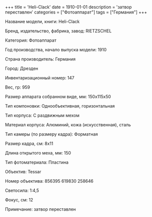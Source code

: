 +++
title = 'Heli-Clack'
date = 1910-01-01
description = 'затвор переставлен'
categories = ["Фотоаппарат"]
tags = ["Германия"]
+++

Название модели, книги: Heli-Clack

Бренд, издательство, фабрика, завод: RIETZSCHEL

Категория: Фотоаппарат

Год производства, начало выпуска модели: 1910

Страна производитель: Германия

Город: Дрезден

Инвентаризационный номер: 147

Вес, гр: 959

Размер аппарата  собранном виде, мм: 150х115х50

Тип компоновки: Однообъективная, горизонтальная

Тип корпуса: С раздвижным мехом

Материал корпуса: Алюминий, кожа (искусственная), сталь

Тип камеры (по размеру кадра): Форматная

Размер кадра, см: 8х11

Длина открытого меха, мм: 150

Тип фотоматериала: Пластина

Объектив: Tessar

Номер объектива: 856395
619830
258646

Светосила: 1:4,5

Фокус, см: 12

Примечание: затвор переставлен

